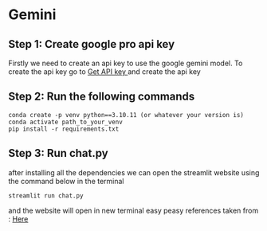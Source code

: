 # Gemini 
## Step 1:  Create google pro api key 
Firstly we need to create an api key to use the google gemini model. To create the api key 
go to     [Get API key ](https://makersuite.google.com/app/apikey) 
and create the api key 

## Step 2: Run the following commands 
```
conda create -p venv python==3.10.11 (or whatever your version is)
conda activate path_to_your_venv
pip install -r requirements.txt
```

## Step 3: Run chat.py
after installing all the dependencies we can open the streamlit website using the command below in the terminal 
```
streamlit run chat.py 
```

and the website will open in new terminal 
easy peasy
references taken from : [Here](https://colab.research.google.com/github/google/generative-ai-docs/blob/main/site/en/tutorials/python_quickstart.ipynb?authuser=1#scrollTo=gHYFrFPjSGNq)